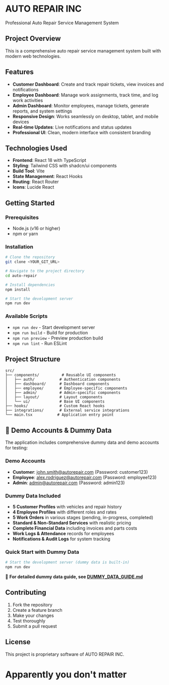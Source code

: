 # AUTO REPAIR INC

Professional Auto Repair Service Management System

## Project Overview

This is a comprehensive auto repair service management system built with modern web technologies.

## Features

- **Customer Dashboard**: Create and track repair tickets, view invoices and notifications
- **Employee Dashboard**: Manage work assignments, track time, and log work activities
- **Admin Dashboard**: Monitor employees, manage tickets, generate reports, and system settings
- **Responsive Design**: Works seamlessly on desktop, tablet, and mobile devices
- **Real-time Updates**: Live notifications and status updates
- **Professional UI**: Clean, modern interface with consistent branding

## Technologies Used

- **Frontend**: React 18 with TypeScript
- **Styling**: Tailwind CSS with shadcn/ui components
- **Build Tool**: Vite
- **State Management**: React Hooks
- **Routing**: React Router
- **Icons**: Lucide React

## Getting Started

### Prerequisites

- Node.js (v16 or higher)
- npm or yarn

### Installation

```sh
# Clone the repository
git clone <YOUR_GIT_URL>

# Navigate to the project directory
cd auto-repair

# Install dependencies
npm install

# Start the development server
npm run dev
```

### Available Scripts

- `npm run dev` - Start development server
- `npm run build` - Build for production
- `npm run preview` - Preview production build
- `npm run lint` - Run ESLint

## Project Structure

```
src/
├── components/          # Reusable UI components
│   ├── auth/           # Authentication components
│   ├── dashboard/      # Dashboard components
│   ├── employee/       # Employee-specific components
│   ├── admin/          # Admin-specific components
│   ├── layout/         # Layout components
│   └── ui/             # Base UI components
├── hooks/              # Custom React hooks
├── integrations/       # External service integrations
└── main.tsx           # Application entry point
```

## 🎯 Demo Accounts & Dummy Data

The application includes comprehensive dummy data and demo accounts for testing:

### **Demo Accounts**
- **Customer**: john.smith@autorepair.com (Password: customer123)
- **Employee**: alex.rodriguez@autorepair.com (Password: employee123)  
- **Admin**: admin@autorepair.com (Password: admin123)

### **Dummy Data Included**
- **5 Customer Profiles** with vehicles and repair history
- **4 Employee Profiles** with different roles and rates
- **5 Work Orders** in various stages (pending, in-progress, completed)
- **Standard & Non-Standard Services** with realistic pricing
- **Complete Financial Data** including invoices and parts costs
- **Work Logs & Attendance** records for employees
- **Notifications & Audit Logs** for system tracking

### **Quick Start with Dummy Data**
```bash
# Start the development server (dummy data is built-in)
npm run dev
```

📖 **For detailed dummy data guide, see [DUMMY_DATA_GUIDE.md](./DUMMY_DATA_GUIDE.md)**

## Contributing

1. Fork the repository
2. Create a feature branch
3. Make your changes
4. Test thoroughly
5. Submit a pull request

## License

This project is proprietary software of AUTO REPAIR INC.

# Apparently you don't matter